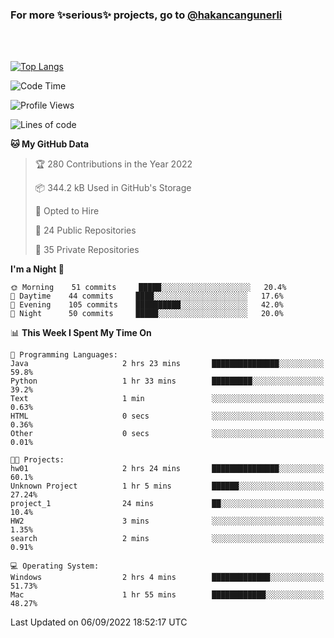 ### For more ✨serious✨ projects, go to [@hakancangunerli](https://github.com/hakancangunerli)

<br>
<br>



[![Top Langs](https://github-readme-stats.vercel.app/api/top-langs/?username=63616e&layout=compact&hide=tex,html,shell,assembly,javascript,C&langs_count=6&exclude_repo=2015-csharp)](https://github.com/anuraghazra/github-readme-stats)


<!--START_SECTION:waka-->
![Code Time](http://img.shields.io/badge/Code%20Time-221%20hrs%203%20mins-blue)

![Profile Views](http://img.shields.io/badge/Profile%20Views-4-blue)

![Lines of code](https://img.shields.io/badge/From%20Hello%20World%20I%27ve%20Written-212%20Thousand%20lines%20of%20code-blue)

**🐱 My GitHub Data** 

> 🏆 280 Contributions in the Year 2022
 > 
> 📦 344.2 kB Used in GitHub's Storage 
 > 
> 💼 Opted to Hire
 > 
> 📜 24 Public Repositories 
 > 
> 🔑 35 Private Repositories  
 > 
**I'm a Night 🦉** 

```text
🌞 Morning    51 commits     █████░░░░░░░░░░░░░░░░░░░░   20.4% 
🌆 Daytime    44 commits     ████░░░░░░░░░░░░░░░░░░░░░   17.6% 
🌃 Evening    105 commits    ██████████░░░░░░░░░░░░░░░   42.0% 
🌙 Night      50 commits     █████░░░░░░░░░░░░░░░░░░░░   20.0%

```


📊 **This Week I Spent My Time On** 

```text
💬 Programming Languages: 
Java                     2 hrs 23 mins       ███████████████░░░░░░░░░░   59.8% 
Python                   1 hr 33 mins        █████████░░░░░░░░░░░░░░░░   39.2% 
Text                     1 min               ░░░░░░░░░░░░░░░░░░░░░░░░░   0.63% 
HTML                     0 secs              ░░░░░░░░░░░░░░░░░░░░░░░░░   0.36% 
Other                    0 secs              ░░░░░░░░░░░░░░░░░░░░░░░░░   0.01%

🐱‍💻 Projects: 
hw01                     2 hrs 24 mins       ███████████████░░░░░░░░░░   60.1% 
Unknown Project          1 hr 5 mins         ██████░░░░░░░░░░░░░░░░░░░   27.24% 
project_1                24 mins             ██░░░░░░░░░░░░░░░░░░░░░░░   10.4% 
HW2                      3 mins              ░░░░░░░░░░░░░░░░░░░░░░░░░   1.35% 
search                   2 mins              ░░░░░░░░░░░░░░░░░░░░░░░░░   0.91%

💻 Operating System: 
Windows                  2 hrs 4 mins        █████████████░░░░░░░░░░░░   51.73% 
Mac                      1 hr 55 mins        ████████████░░░░░░░░░░░░░   48.27%

```


 Last Updated on 06/09/2022 18:52:17 UTC
<!--END_SECTION:waka-->



